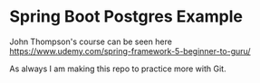 # Spring Boot Postgres Example

John Thompson's course can be seen here https://www.udemy.com/spring-framework-5-beginner-to-guru/

As always I am making this repo to practice more with Git.